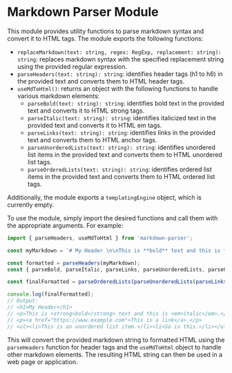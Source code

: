 # Markdown Parser Module

This module provides utility functions to parse markdown syntax and convert it to HTML tags. The module exports the following functions:

- `replaceMarkdown(text: string, regex: RegExp, replacement: string): string`: replaces markdown syntax with the specified replacement string using the provided regular expression.
- `parseHeaders(text: string): string`: identifies header tags (h1 to h6) in the provided text and converts them to HTML header tags.
- `useMdToHtml()`: returns an object with the following functions to handle various markdown elements:
  - `parseBold(text: string): string`: identifies bold text in the provided text and converts it to HTML strong tags.
  - `parseItalic(text: string): string`: identifies italicized text in the provided text and converts it to HTML em tags.
  - `parseLinks(text: string): string`: identifies links in the provided text and converts them to HTML anchor tags.
  - `parseUnorderedLists(text: string): string`: identifies unordered list items in the provided text and converts them to HTML unordered list tags.
  - `parseOrderedLists(text: string): string`: identifies ordered list items in the provided text and converts them to HTML ordered list tags.

Additionally, the module exports a `templatingEngine` object, which is currently empty.

To use the module, simply import the desired functions and call them with the appropriate arguments. For example:

```javascript
import { parseHeaders, useMdToHtml } from 'markdown-parser';

const myMarkdown = '# My Header \n\nThis is **bold** text and this is *italic*.\n\n[This is a link](https://www.example.com).\n\n- This is an unordered list item.\n- So is this.\n\n1. This is an ordered list item.\n2. So is this.';

const formatted = parseHeaders(myMarkdown);
const { parseBold, parseItalic, parseLinks, parseUnorderedLists, parseOrderedLists } = useMdToHtml();

const finalFormatted = parseOrderedLists(parseUnorderedLists(parseLinks(parseItalic(parseBold(formatted)))));

console.log(finalFormatted);
// Output:
// <h1>My Header</h1>
// <p>This is <strong>bold</strong> text and this is <em>italic</em>.</p>
// <p><a href="https://www.example.com">This is a link</a>.</p>
// <ul><li>This is an unordered list item.</li><li>So is this.</li></ul><ol><li>This is an ordered list item.</li><li>So is this.</li></ol>
```

This will convert the provided markdown string to formatted HTML using the `parseHeaders` function for header tags and the `useMdToHtml` object to handle other markdown elements. The resulting HTML string can then be used in a web page or application.
